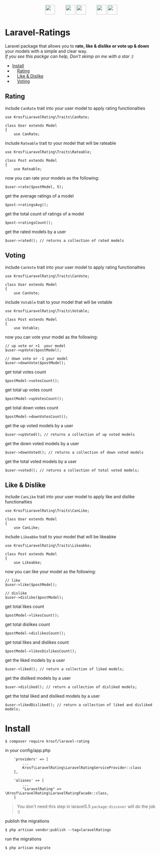<p align="center">
    <img src="https://image.ibb.co/eGKPgw/if_019_Star_2792947.png" width=32> &nbsp; &nbsp; &nbsp; &nbsp;
    <img src="https://image.ibb.co/nKBn1w/if_like_thumbs_up_hand_social_media_1169159.png" width=32>
    <img src="https://image.ibb.co/jq0rTb/if_thumbs_down_hand_social_media_dislike_1169174.png" width=32>
    &nbsp; &nbsp; &nbsp; &nbsp;
    <img src="https://image.ibb.co/hgco8b/if_chevron_up_173180.png" width=32>
    <img src="https://image.ibb.co/bANzEG/if_chevron_down_173177.png" width=32>
</p>

# Laravel-Ratings
Laravel package that allows you to **rate,  like & dislike or vote up & down** your models with a simple and clear way. <br>
*If you see this packge can help, Don't skimp on me with a star :)*

* [Install](https://github.com/krosf/Laravel-rating#install)
* <img src="https://image.ibb.co/eGKPgw/if_019_Star_2792947.png" width=12> [Rating](https://github.com/krosf/Laravel-rating#rating)
* <img src="https://image.ibb.co/nKBn1w/if_like_thumbs_up_hand_social_media_1169159.png" width=12> [Like & Dislike](https://github.com/krosf/Laravel-rating#like--dislike)
* <img src="https://image.ibb.co/hgco8b/if_chevron_up_173180.png" width=12> [Voting](https://github.com/krosf/Laravel-rating#voting)


## Rating
include `CanRate` trait into your user model to apply rating functionalties
```
use Krosf\LaravelRating\Traits\CanRate;

class User extends Model
{
    use CanRate;
```
include `Rateable` trait to your model that will be rateable
```
use Krosf\LaravelRating\Traits\Rateable;

class Post extends Model
{
    use Rateable;
```

now you can rate your models as the following:
```
$user->rate($postModel, 5);
```
get the average ratings of a model
```
$post->ratingsAvg();
```
get the total count of ratings of a model
```
$post->ratingsCount();
```

get the rated models by a user
```
$user->rated(); // returns a collection of rated models
```

## Voting
include `CanVote` trait into your user model to apply rating functionalties
```
use Krosf\LaravelRating\Traits\CanVote;

class User extends Model
{
    use CanVote;
```
include `Votable` trait to your model that will be votable
```
use Krosf\LaravelRating\Traits\Votable;

class Post extends Model
{
    use Votable;
```
now you can vote your model as the following:
```
// up vote or +1  your model
$user->upVote($postModel);

// down vote or -1 your model
$user->downVote($postModel);
```
get total votes count
```
$postModel->votesCount();
```
get total up votes count
```
$postModel->upVotesCount();
```
get total down votes count
```
$postModel->downVotesCount();
```

get the up voted models by a user
```
$user->upVoted(); // returns a collection of up voted models
```

get the down voted models by a user
```
$user->downVoted(); // returns a collection of down voted models
```

get the total voted models by a user
```
$user->voted(); // returns a collection of total voted models;
```

## Like & Dislike
include `CanLike` trait into your user model to apply like and dislike functionalties
```
use Krosf\LaravelRating\Traits\CanLike;

class User extends Model
{
    use CanLike;
```
include `Likeabke` trait to your model that will be likeabke
```
use Krosf\LaravelRating\Traits\Likeabke;

class Post extends Model
{
    use Likeabke;
```
now you can like your model as the following:
```
// like
$user->like($postModel);

// dislike
$user->dislike($postModel);
```
get total likes count
```
$postModel->likesCount();
```
get total dislikes count
```
$postModel->dislikesCount();
```
get total likes and dislikes count
```
$postModel->likesDislikesCount();
```
get the liked models by a user
```
$user->liked(); // return a collection of liked models;
```
get the disliked models by a user
```
$user->disliked(); // return a collection of disliked models;
```
get the total liked and disliked models by a user
```
$user->likedDisliked(); // return a collection of liked and disliked models;
```

# Install

```
$ composer require krosf/laravel-rating
```

in your config/app.php
```
    'providers' => [
        ...
        Krosf\LaravelRating\LaravelRatingServiceProvider::class
    ],

    'aliases' => [
        ...
        "LaravelRating" => \Krosf\LaravelRating\LaravelRatingFacade::class,
    ]
```
> You don't need this step in laravel5.5 `package:discover`  will do the job :)

publish the migrations
```
$ php artisan vendor:publish --tag=laravelRatings
```

run the migrations
```
$ php artisan migrate
```

